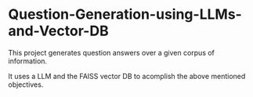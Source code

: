 # Question-Generation-using-LLMs-and-Vector-DB

This project generates question answers over a given corpus of information.

It uses a LLM and the FAISS vector DB to acomplish the above mentioned objectives.
